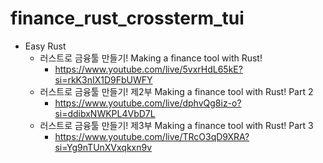 # finance_rust_crossterm_tui

- Easy Rust
  - 러스트로 금융툴 만들기! Making a finance tool with Rust!
    - https://www.youtube.com/live/5vxrHdL65kE?si=rkK3nIX1D9FbUWFY
  - 러스트로 금융툴 만들기! 제2부 Making a finance tool with Rust! Part 2
    - https://www.youtube.com/live/dphvQg8iz-o?si=ddibxNWKPL4VbD7L
  - 러스트로 금융툴 만들기! 제3부 Making a finance tool with Rust! Part 3
    - https://www.youtube.com/live/TRcO3qD9XRA?si=Yg9nTUnXVxqkxn9v

